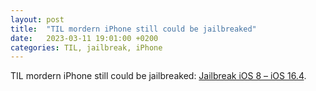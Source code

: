 ```yaml
---
layout: post
title:  "TIL mordern iPhone still could be jailbreaked"
date:   2023-03-11 19:01:00 +0200
categories: TIL, jailbreak, iPhone
---
```

TIL mordern iPhone still could be jailbreaked: [Jailbreak iOS 8 – iOS 16.4](https://pangu8.com).
